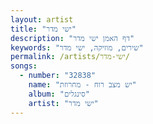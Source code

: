 ```yaml
---
layout: artist
title: "ישי מדר"
description: "דף האמן ישי מדר"
keywords: "שירים, מוזיקה, ישי מדר"
permalink: /artists/ישי-מדר/
songs:
  - number: "32838"
    name: "יש מצב רוח - מחרוזת"
    album: "סינגלים"
    artist: "ישי מדר"
---
```

